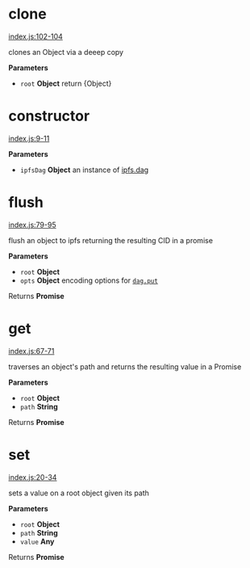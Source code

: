 # clone

[index.js:102-104](https://github.com/ipld/js-ipld-graph-builder/blob/171fad509de5d9e52173d17c6a7549c165649b88/index.js#L102-L104 "Source code on GitHub")

clones an Object via a deeep copy

**Parameters**

-   `root` **Object** return {Object}

# constructor

[index.js:9-11](https://github.com/ipld/js-ipld-graph-builder/blob/171fad509de5d9e52173d17c6a7549c165649b88/index.js#L9-L11 "Source code on GitHub")

**Parameters**

-   `ipfsDag` **Object** an instance of [ipfs.dag](https://github.com/ipfs/interface-ipfs-core/tree/master/API/dag#dag-api)

# flush

[index.js:79-95](https://github.com/ipld/js-ipld-graph-builder/blob/171fad509de5d9e52173d17c6a7549c165649b88/index.js#L79-L95 "Source code on GitHub")

flush an object to ipfs returning the resulting CID in a promise

**Parameters**

-   `root` **Object** 
-   `opts` **Object** encoding options for [`dag.put`](https://github.com/ipfs/interface-ipfs-core/tree/master/API/dag#dagput)

Returns **Promise** 

# get

[index.js:67-71](https://github.com/ipld/js-ipld-graph-builder/blob/171fad509de5d9e52173d17c6a7549c165649b88/index.js#L67-L71 "Source code on GitHub")

traverses an object's path and returns the resulting value in a Promise

**Parameters**

-   `root` **Object** 
-   `path` **String** 

Returns **Promise** 

# set

[index.js:20-34](https://github.com/ipld/js-ipld-graph-builder/blob/171fad509de5d9e52173d17c6a7549c165649b88/index.js#L20-L34 "Source code on GitHub")

sets a value on a root object given its path

**Parameters**

-   `root` **Object** 
-   `path` **String** 
-   `value` **Any** 

Returns **Promise** 
